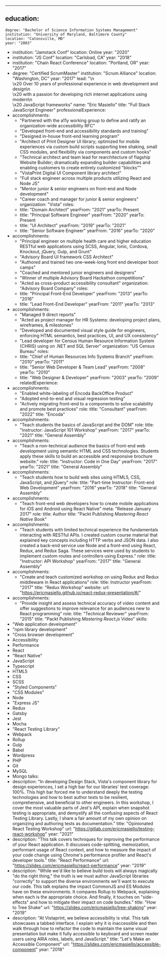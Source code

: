 --- 
education: 
  - 
    degree: "Bachelor of Science Information Systems Management"
    institution: "University of Maryland, Baltimore County"
    location: "Catonsville, MD"
    year: "2003"
  - 
    institution: "Jamstack Conf"
    location: Online
    year: "2020"
  - 
    institution: "JS Conf"
    location: "Carlsbad, CA"
    year: "2018"
  - 
    institution: "Chain React Conference"
    location: "Portland, OR"
    year: "2017"
  - 
    degree: "Certified ScrumMaster"
    institution: "Scrum Alliance"
    location: "Washington, DC"
    year: "2017"
lead: "\n\
    \x20   Over 10 years of professional experience in web development and design\n\
    \x20   with a passion for developing rich internet applications using modern\n\
    \x20   JavaScript frameworks"
name: "Eric Masiello"
title: "Full Stack JavaScript Engineer"
professionalExperience: 
  - 
    accomplishments: 
      - "Partnered with the a11y working group to define and ratify an organization-wide accessibility RFC"
      - "Developed front-end and accessibility standards and training"
      - "Designed in-house front-end learning program"
      - "Architect of Print Designer UI library; optimized for mobile experiences via custom build scripts supporting tree shaking, small CSS modules, and flexibility via components and custom hooks"
      - "Technical architect and team lead for rearchitecture of flagship Website Builder; dramatically expanding builder capabilities and enabling customers to create entirely customized \"blocks\""
      - "VistaPrint Digital UI Component library architect"
      - "Full stack engineer across multiple products utilizing React and Node JS"
      - "Mentor junior & senior engineers on front-end and Node development"
      - "Career coach and manager for junior & senior engineers"
    organization: "Vista"
    roles: 
      - 
        title: "Domain Architect"
        yearFrom: "2021"
        yearTo: Present
      - 
        title: "Principal Software Engineer"
        yearFrom: "2020"
        yearTo: Present
      - 
        title: "UI Architect"
        yearFrom: "2019"
        yearTo: "2021"
      - 
        title: "Senior Software Engineer"
        yearFrom: "2016"
        yearTo: "2020"
  - 
    accomplishments: 
      - "Principal engineer on multiple health care and higher education RESTful web applications using SCSS, Angular, Ionic, Cordova, Knockout, jQuery, Gulp, and Grunt"
      - "Advisory Board UI framework CSS Architect"
      - "Authored and trained two one–week-long front end developer boot camps"
      - "Coached and mentored junior engineers and designers"
      - "Winner of multiple Advisory Board Hackathon competitions"
      - "Acted as cross-product accessibility consultant"
    organization: "Advisory Board Company"
    roles: 
      - 
        title: "Principal Front-End Developer"
        yearFrom: "2013"
        yearTo: "2016"
      - 
        title: "Lead Front-End Developer"
        yearFrom: "2011"
        yearTo: "2013"
  - 
    accomplishments: 
      - "Managed 9 direct reports"
      - "Acted as project manager for HR Systems: developing project plans, wireframes, & milestones"
      - "Developed and documented visual style guide for engineers, enforcing HTML semantics, best practices, UI, and UX consistency"
      - "Lead developer for Census Human Resource Information System (CHRIS) using on .NET and SQL Server"
    organization: "US Census Bureau"
    roles: 
      - 
        title: "Chief of Human Resources Info Systems Branch"
        yearFrom: "2010"
        yearTo: "2011"
      - 
        title: "Senior Web Developer & Team Lead"
        yearFrom: "2008"
        yearTo: "2010"
      - 
        title: "Web Designer & Developer"
        yearFrom: "2003"
        yearTo: "2009"
relatedExperience: 
  - 
    accomplishments: 
      - "Enabled white-labeling of Encoda BackOffice Product"
      - "Adopted end-to-end and visual regression testing"
      - "Actively migrating front-end to a components to solve scalability and promote best practices"
    role: 
      title: "Consultant"
      yearFrom: "2022"
    title: "Encoda"
  - 
    accomplishments: 
      - "Teach students the basics of JavaScript and the DOM"
    role: 
      title: "Instructor: JavaScript 101 Workshop"
      yearFrom: "2017"
      yearTo: "2021"
    title: "General Assembly"
  - 
    accomplishments: 
      - "Teach a non-technical audience the basics of front-end web development using semantic HTML and CSS technologies. Students apply these skills to build an accessible and responsive brochure website."
    role: 
      title: "Instructor: Code in One Day"
      yearFrom: "2017"
      yearTo: "2021"
    title: "General Assembly"
  - 
    accomplishments: 
      - "Teach students how to build web sites using HTML5, CSS, JavaScript, and jQuery"
    role: 
      title: "Part-time Instructor: Front-end Web Development"
      yearFrom: "2016"
      yearTo: "2018"
    title: "General Assembly"
  - 
    accomplishments: 
      - "Teach front-end web developers how to create mobile applications for iOS and Android using React Native"
    meta: "Release January 2017"
    role: 
      title: Author
    title: "Packt Publishing <em>Mastering React Native</em> Book"
  - 
    accomplishments: 
      - "Teach students with limited technical experience the fundamentals interacting with RESTful APIs. I created custom course material that explained key concepts including HTTP verbs and JSON data. I also created a back-end service use Node and a front-end using React, Redux, and Redux Saga. These services were used by students to implement custom routes and controllers using Express."
    role: 
      title: "Instructor: API Workshop"
      yearFrom: "2017"
    title: "General Assembly"
  - 
    accomplishments: 
      - "Create and teach customized workshop on using Redux and Redux middleware in React applications"
    role: 
      title: Instructor
      yearFrom: "2017"
    title: "Redux Workshop"
    website: 
      url: "https://ericmasiello.github.io/react-redux-presentation/#/"
  - 
    accomplishments: 
      - "Provide insight and assess technical accuracy of video content and offer suggestions to improve relevance for an audiences new to React programming"
    role: 
      title: "Technical Reviewer"
      yearFrom: "2015"
    title: "Packt Publishing <em>Mastering React.js</em> Video"
skills: 
  - "Web application development"
  - "npm library development"
  - "Cross browser development"
  - Accessibility
  - Performance
  - React
  - "React Native"
  - JavaScript
  - Typescript
  - HTML5
  - CSS
  - SCSS
  - "Styled Components"
  - "CSS Modules"
  - Node
  - "Express JS"
  - Redux
  - Gatsby
  - Jest
  - Mocha
  - "React Testing Library"
  - Webpack
  - Rollup
  - Gulp
  - Babel
  - Wordpress
  - PHP
  - Git
  - MySQL
  - Mongo
talks: 
  - 
    description: "In developing Design Stack, Vista's component library for design experiences, I set a high bar for our libraries' test coverage: 100%. This high bar forced me to understand deeply the testing technologies and how to best author tests to be resilient, comprehensive, and beneficial to other engineers. In this workshop, I cover the most valuable parts of Jest's API, explain when snapshot testing is appropriate, and demystify all the confusing aspects of React Testing Library. Lastly, I share a fair amount of my own opinion on organizing and authoring tests as documentation."
    title: "Opinionated React Testing Workshop"
    url: "https://gitlab.com/ericmasiello/testing-react-workshop"
    year: "2021"
  - 
    description: "This talk covers techniques for improving the performance of your React application. It discusses code-splitting, memoization, performant usage of React context, and how to measure the impact of your code change using Chrome's performance profiler and React's developer tools."
    title: "React Performance"
    url: "https://slides.com/ericmasiello/react-performance"
    year: "2019"
  - 
    description: "While we'd like to believe build tools will always magically \"do the right thing,\" the truth is we must author JavaScript libraries \"correctly\" to support the diverse environments we'll want to execute our code. This talk explains the impact CommonJS and ES Modules have on these environments. It compares Rollup to Webpack, explaining when each is the appropriate choice. And finally, it touches on \"side-effects\" and how to mitigate their impact on code bundles."
    title: "How to Tree Shake"
    url: "https://slides.com/ericmasiello/tree-shaking"
    year: "2019"
  - 
    description: "At Vistaprint, we believe accessibility is vital. This talk showcases a tabbed interface. I explain why it is inaccessible and then walk through how to refactor the code to maintain the same visual presentation but make it fully accessible to keyboard and screen reader users using ARIA roles, labels, and JavaScript."
    title: "Let's Make an Accessible Component"
    url: "https://slides.com/ericmasiello/accessible-component"
    year: "2018"
